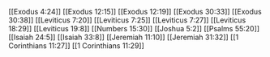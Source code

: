 [[Exodus 4:24]]
[[Exodus 12:15]]
[[Exodus 12:19]]
[[Exodus 30:33]]
[[Exodus 30:38]]
[[Leviticus 7:20]]
[[Leviticus 7:25]]
[[Leviticus 7:27]]
[[Leviticus 18:29]]
[[Leviticus 19:8]]
[[Numbers 15:30]]
[[Joshua 5:2]]
[[Psalms 55:20]]
[[Isaiah 24:5]]
[[Isaiah 33:8]]
[[Jeremiah 11:10]]
[[Jeremiah 31:32]]
[[1 Corinthians 11:27]]
[[1 Corinthians 11:29]]
